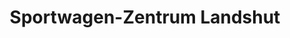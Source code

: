 ---
title: "Sportwagen-Zentrum Landshut"
url: /landshut/sportwagen-zentrum-landshut/
shop: Autowerkstatt
---
